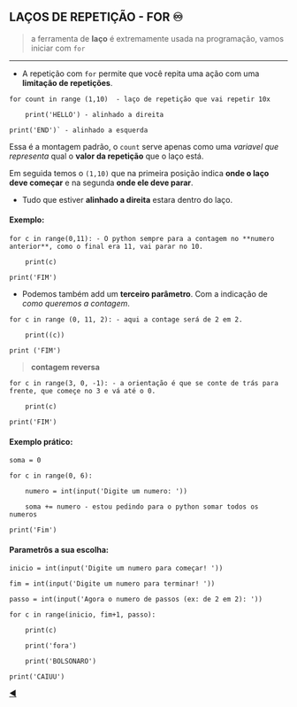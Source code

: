 ## LAÇOS DE REPETIÇÃO - FOR :infinity:

> a ferramenta de **laço** é extremamente usada na programação, vamos iniciar com `for`

---

* A repetição com `for` permite que você repita uma ação com uma **limitação de repetições**.

```
for count in range (1,10)  - laço de repetição que vai repetir 10x

    print('HELLO') - alinhado a direita

print('END')` - alinhado a esquerda
```

Essa é a montagem padrão, o `count` serve apenas como uma *variavel que representa* qual o **valor da repetição** que o laço está.

Em seguida temos o `(1,10)` que na primeira posição indica **onde o laço deve começar** e na segunda **onde ele deve parar**.

* Tudo que estiver **alinhado a direita** estara dentro do laço.

#### Exemplo:

```
for c in range(0,11): - O python sempre para a contagem no **numero anterior**, como o final era 11, vai parar no 10.

    print(c)    
    
print('FIM')
```

* Podemos também add um **terceiro parâmetro**. Com a indicação de *como queremos a contagem*.

```
for c in range (0, 11, 2): - aqui a contage será de 2 em 2.

    print((c))
    
print ('FIM')
```

> **contagem reversa**

```
for c in range(3, 0, -1): - a orientação é que se conte de trás para frente, que começe no 3 e vá até o 0.

    print(c)
    
print('FIM')
```

#### Exemplo prático:

```
soma = 0

for c in range(0, 6):

    numero = int(input('Digite um numero: '))
    
    soma += numero - estou pedindo para o python somar todos os numeros

print('Fim')
```

#### Parametrôs a sua escolha:

```
inicio = int(input('Digite um numero para começar! '))

fim = int(input('Digite um numero para terminar! '))

passo = int(input('Agora o numero de passos (ex: de 2 em 2): '))

for c in range(inicio, fim+1, passo):

    print(c)
    
    print('fora')
    
    print('BOLSONARO')
    
print('CAIUU')
```

[:arrow_backward:](https://github.com/duartecgustavo/Python-Progress/blob/master/conteudo/mundo%201/mundo1.md)
